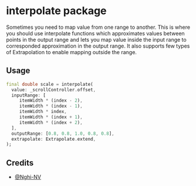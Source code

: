 # interpolate package

Sometimes you need to map value from one range to another. This is where you should use interpolate functions which approximates values between points in the output range and lets you map value inside the input range to corresponded approximation in the output range. It also supports few types of Extrapolation to enable mapping outside the range.

## Usage

```dart
final double scale = interpolate(
  value: _scrollController.offset,
  inputRange: [
     itemWidth * (index - 2),
     itemWidth * (index - 1),
     itemWidth * index,
     itemWidth * (index + 1),
     itemWidth * (index + 2),
  ],
  outputRange: [0.8, 0.8, 1.0, 0.8, 0.8],
  extrapolate: Extrapolate.extend,
);
```

## Credits

- [@Nghi-NV](https://github.com/Nghi-NV)
